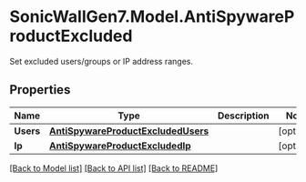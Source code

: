 # SonicWallGen7.Model.AntiSpywareProductExcluded
Set excluded users/groups or IP address ranges.

## Properties

Name | Type | Description | Notes
------------ | ------------- | ------------- | -------------
**Users** | [**AntiSpywareProductExcludedUsers**](AntiSpywareProductExcludedUsers.md) |  | [optional] 
**Ip** | [**AntiSpywareProductExcludedIp**](AntiSpywareProductExcludedIp.md) |  | [optional] 

[[Back to Model list]](../README.md#documentation-for-models) [[Back to API list]](../README.md#documentation-for-api-endpoints) [[Back to README]](../README.md)

